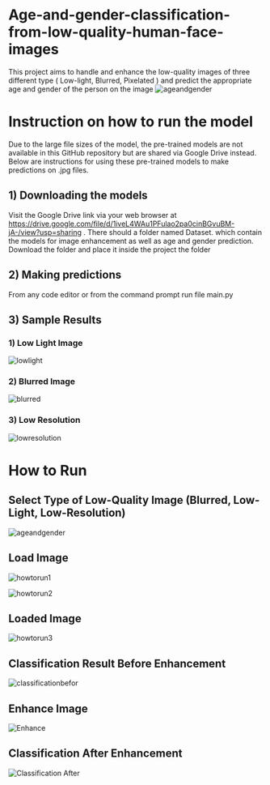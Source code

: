# Age-and-gender-classification-from-low-quality-human-face-images
This project aims to handle and enhance the low-quality images of three different type ( Low-light, Blurred, Pixelated ) and predict the appropriate age and gender of the person on the image
![ageandgender](https://github.com/Shaabanm2018/Age-and-gender-classification-from-low-quality-human-face-images/assets/76607364/badaef0a-c965-41b1-8119-d430eb342745)


# Instruction on how to run the model 
Due to the large file sizes of the model, the pre-trained models are not available in this GitHub repository but are shared via Google Drive instead. Below are instructions for using these pre-trained models to make predictions on .jpg files.

## 1) Downloading the models

Visit the Google Drive link via your web browser at https://drive.google.com/file/d/1iveL4WAu1PFulao2pa0cinBGvuBM-jA-/view?usp=sharing . There should a folder named Dataset. which contain the models for image enhancement as well as age and gender prediction. Download the folder and place it inside the project the folder

## 2) Making predictions

From any code editor or from the command prompt run file main.py 

## 3) Sample Results 
### 1) Low Light Image
![lowlight](https://github.com/Shaabanm2018/Age-and-gender-classification-from-low-quality-human-face-images/assets/76607364/7f581d1a-a2c8-44bf-8379-a4380ecc36ca)

### 2) Blurred Image
![blurred](https://github.com/Shaabanm2018/Age-and-gender-classification-from-low-quality-human-face-images/assets/76607364/d6ef655c-02a4-4e98-8a10-4141fdd607f9)

### 3) Low Resolution 
![lowresolution](https://github.com/Shaabanm2018/Age-and-gender-classification-from-low-quality-human-face-images/assets/76607364/8558ffeb-cd82-426f-810a-03eb726ac620)


# How to Run 

## Select Type of Low-Quality Image (Blurred, Low-Light, Low-Resolution)
![ageandgender](https://github.com/Shaabanm2018/Age-and-gender-classification-from-low-quality-human-face-images/assets/76607364/8b4ab972-f48e-41f0-8d84-742beaa17f08)

## Load Image
![howtorun1](https://github.com/Shaabanm2018/Age-and-gender-classification-from-low-quality-human-face-images/assets/76607364/9b69cd16-dcaf-4c85-b651-64ee80c46fca)

![howtorun2](https://github.com/Shaabanm2018/Age-and-gender-classification-from-low-quality-human-face-images/assets/76607364/ae902f52-0e72-445d-b075-92bbc0b304a4)

## Loaded Image
![howtorun3](https://github.com/Shaabanm2018/Age-and-gender-classification-from-low-quality-human-face-images/assets/76607364/771c5b3a-547c-46a4-b627-262dad28c39c)

## Classification Result Before Enhancement 
![classificationbefor](https://github.com/Shaabanm2018/Age-and-gender-classification-from-low-quality-human-face-images/assets/76607364/28bb8892-b5e6-40a4-b59d-0832461e96a0)

## Enhance Image
![Enhance](https://github.com/Shaabanm2018/Age-and-gender-classification-from-low-quality-human-face-images/assets/76607364/47f8d4ac-2e6e-4fed-b253-32afb892065e)

## Classification After Enhancement 
![Classification After](https://github.com/Shaabanm2018/Age-and-gender-classification-from-low-quality-human-face-images/assets/76607364/33440898-a56c-47f0-be0e-45c8eea15804)



